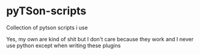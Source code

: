 # pyTSon-scripts
Collection of pytson scripts i use

Yes, my own are kind of shit but I don't care because they work and I never use python except when writing these plugins

